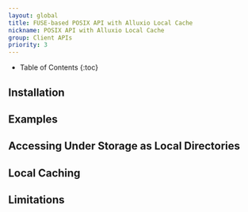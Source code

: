 ```yaml
---
layout: global
title: FUSE-based POSIX API with Alluxio Local Cache
nickname: POSIX API with Alluxio Local Cache
group: Client APIs
priority: 3
---
```


* Table of Contents
  {:toc}

## Installation

## Examples

## Accessing Under Storage as Local Directories

## Local Caching

## Limitations
